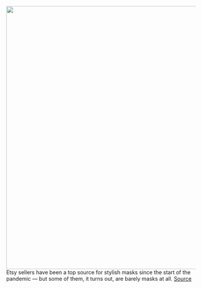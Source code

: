 <img src='https://cdn.vox-cdn.com/thumbor/xFLa476A8wnTMMwdskEVoB06ZQA=/0x0:2298x1532/1200x800/filters:focal(966x583:1332x949)/cdn.vox-cdn.com/uploads/chorus_image/image/67041001/mesh_masks.0.jpg' width='700px' /><br/>
Etsy sellers have been a top source for stylish masks since the start of the pandemic — but some of them, it turns out, are barely masks at all.
<a href='https://www.theverge.com/2020/7/10/21318991/etsy-mesh-masks-coronavirus-poor-protection'> Source <a/>